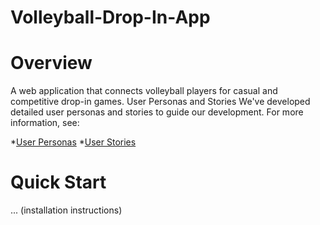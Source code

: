 # Volleyball-Drop-In-App

# Overview
A web application that connects volleyball players for casual and competitive drop-in games.
User Personas and Stories
We've developed detailed user personas and stories to guide our development. For more information, see:

*[User Personas](/docs/personas.md)
*[User Stories](/docs/user-stories.md)

# Quick Start
... (installation instructions)
